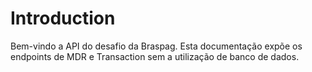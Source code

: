 # Introduction
Bem-vindo a API do desafio da Braspag. Esta documenta&ccedil;&atilde;o exp&otilde;e os endpoints de MDR e Transaction sem a utiliza&ccedil;&atilde;o de banco de dados.
